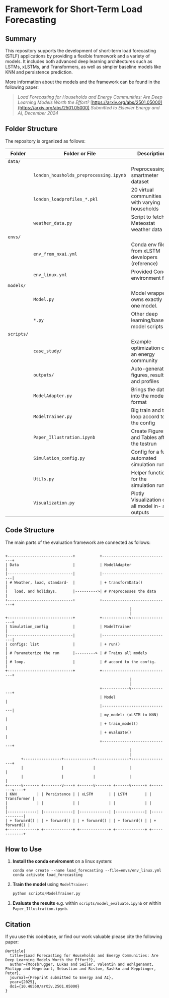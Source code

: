 # Framework for Short-Term Load Forecasting

## Summary

This repository supports the development of short-term load forecasting (STLF) applications by providing a flexible framework and a variety of models. It includes both advanced deep learning architectures such as LSTMs, xLSTMs, and Transformers, as well as simpler baseline models like KNN and persistence prediction.

More information about the models and the framework can be found in the following paper: 

>  *Load Forecasting for Households and Energy Communities: Are Deep Learning Models Worth the Effort?* [https://arxiv.org/abs/2501.05000](https://arxiv.org/abs/2501.05000) *Submitted to Elsevier Energy and AI, December 2024*


## Folder Structure

The repository is organized as follows:

| Folder           | Folder or File                            | Description                                        |
|------------------|-------------------------------------------|----------------------------------------------------|
| `data/`          |                                           |                                                    |
|                  | `london_housholds_preprocessing.ipynb`    | Preprocessing of smartmeter dataset                |
|                  | `london_loadprofiles_*.pkl`               | 20 virtual communities with varying households     |
|                  | `weather_data.py`                         | Script to fetch Meteostat weather data             |
| `envs/`          |                                           |                                                    |
|                  | `env_from_nxai.yml`                       | Conda env file from xLSTM developers (reference)   |
|                  | `env_linux.yml`                           | Provided Conda environment file                    |
| `models/`        |                                           |                                                    |
|                  | `Model.py`                                | Model wrapper, owns exactly one model.             |
|                  | `*.py`                                    | Other deep learning/baseline model scripts         |
| `scripts/`       |                                           |                                                    |
|                  | `case_study/`                             | Example optimization of an energy community        |
|                  | `outputs/`                                | Auto-generated figures, results, and profiles      |
|                  | `ModelAdapter.py`                         | Brings the data into the model format              |
|                  | `ModelTrainer.py`                         | Big train and test loop accord to the config       |
|                  | `Paper_Illustration.ipynb`                | Create Figures and Tables after the testrun        |
|                  | `Simulation_config.py`                    | Config for a full automated simulation run         |
|                  | `Utils.py`                                | Helper functions for the simulation run            |
|                  | `Visualization.py`                        | Plotly Visualization of all model in- and outputs  |


## Code Structure

The main parts of the evaluation framework are connected as follows:

```

+-----------------------------+           +------------------------------+
| Data                        |           | ModelAdapter                 |
|-----------------------------|           |------------------------------|
| # Weather, load, standard-  |           | + transformData()            |
|   load, and holidays.       |---------->| # Preprocesses the data      |
+-----------------------------+           +------------------------------+
                                                       |
                                                       |
+-----------------------------+           +------------v-----------------+
| Simulation_config           |           | ModelTrainer                 |
|-----------------------------|           |------------------------------|
| configs: list               |           | + run()                      |
| # Parameterize the run      |---------> | # Trains all models          |
| # loop.                     |           | # accord to the config.      |
+-----------------------------+           +------------------------------+
                                                       |
                                                       |
                                          +------------v-----------------+
                                          | Model                        |
                                          |------------------------------|
                                          | my_model: (xLSTM to KNN)     |
                                          | + train_model()              |
                                          | + evaluate()                 |
                                          +------------------------------+
                                                       |            
                                                       |                 
       +-----------------+-------------+---------------+-----------------+
       |                 |             |               |                 |
       |                 |             |               |                 |
+------v------+ +--------v----+ +------v------+ +------v------+ +--------v----+
| KNN         | | Persistence | | xLSTM       | | LSTM        | | Transformer |
|             | |             | |             | |             | |             |
|-------------| |-------------| |-------------| |-------------| |-------------|
| + forward() | | + forward() | | + forward() | | + forward() | | + forward() |
+-------------+ +-------------+ +-------------+ +-------------+ +-------------+

```

<!-- ## Components: todo! -->

## How to Use

1. **Install the conda enviroment** on a linux system:
    ```
    conda env create --name load_forecasting --file=envs/env_linux.yml
    conda activate load_forecasting
    ```

2. **Train the model** using `ModelTrainer`:
    ```python
    python scripts/ModelTrainer.py
    ```

3. **Evaluate the results** e.g. within `scripts/model_evaluate.ipynb` or within `Paper_Illustration.ipynb`.

## Citation

If you use this codebase, or find our work valuable please cite the following paper:

```
@article{
  title={Load Forecasting for Households and Energy Communities: Are Deep Learning Models Worth the Effort?},
  author={Moosbrugger, Lukas and Seiler, Valentin and Wohlgenannt, Philipp and Hegenbart, Sebastian and Ristov, Sashko and Kepplinger, Peter},
  journal={Preprint submitted to Energy and AI},
  year={2025},
  doi={10.48550/arXiv.2501.05000}
}
```

